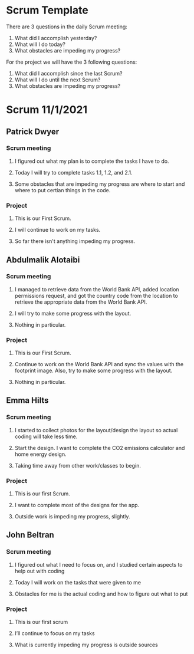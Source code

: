 # Scrum Template
There are 3 questions in the daily Scrum meeting:
1.	What did I accomplish yesterday?
2.	What will I do today?
3.	What obstacles are impeding my progress?

For the project we will have the 3 following questions:
1.	What did I accomplish since the last Scrum?
2.	What will I do until the next Scrum?
3.	What obstacles are impeding my progress?



# Scrum 11/1/2021

## Patrick Dwyer

### Scrum meeting

1. I figured out what my plan is to complete the tasks I have to do.

2. Today I will try to complete tasks 1.1, 1.2, and 2.1.

3. Some obstacles that are impeding my progress are where to start and where to put certian things in the code. 

### Project

1. This is our First Scrum.

2. I will continue to work on my tasks.

3. So far there isn't anything impeding my progress.


## Abdulmalik Alotaibi

### Scrum meeting

1. I managed to retrieve data from the World Bank API, added location permissions request, and got the country code from the location to retrieve the appropriate data from the World Bank API.

2. I will try to make some progress with the layout.

3. Nothing in particular.

### Project

1. This is our First Scrum.

2. Continue to work on the World Bank API and sync the values with the footprint image. Also, try to make some progress with the layout.

3. Nothing in particular.


## Emma Hilts

### Scrum meeting

1.	I started to collect photos for the layout/design the layout so actual coding will take less time. 

2.	Start the design. I want to complete the CO2 emissions calculator and home energy design. 

3.	Taking time away from other work/classes to begin. 

### Project

1.	This is our first Scrum.

2.	I want to complete most of the designs for the app.

3.	Outside work is impeding my progress, slightly.


## John Beltran

### Scrum meeting

1. I figured out what I need to focus on, and I studied certain aspects to help out with coding

2. Today I will work on the tasks that were given to me

3. Obstacles for me is the actual coding and how to figure out what to put

### Project

1. This is our first scrum

2. I’ll continue to focus on my tasks

3. What is currently impeding my progress is outside sources
